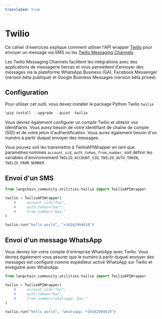```yaml
---
translated: true
---
```


# Twilio

Ce cahier d'exercices explique comment utiliser l'API wrapper [Twilio](https://www.twilio.com) pour envoyer un message via SMS ou les [Twilio Messaging Channels](https://www.twilio.com/docs/messaging/channels).

Les Twilio Messaging Channels facilitent les intégrations avec des applications de messagerie tierces et vous permettent d'envoyer des messages via la plateforme WhatsApp Business (GA), Facebook Messenger (version bêta publique) et Google Business Messages (version bêta privée).

## Configuration

Pour utiliser cet outil, vous devez installer le package Python Twilio `twilio`

```python
%pip install --upgrade --quiet  twilio
```

Vous devrez également configurer un compte Twilio et obtenir vos identifiants. Vous aurez besoin de votre identifiant de chaîne de compte (SID) et de votre jeton d'authentification. Vous aurez également besoin d'un numéro à partir duquel envoyer des messages.

Vous pouvez soit les transmettre à TwilioAPIWrapper en tant que paramètres nommés `account_sid`, `auth_token`, `from_number`, soit définir les variables d'environnement `TWILIO_ACCOUNT_SID`, `TWILIO_AUTH_TOKEN`, `TWILIO_FROM_NUMBER`.

## Envoi d'un SMS

```python
from langchain_community.utilities.twilio import TwilioAPIWrapper
```

```python
twilio = TwilioAPIWrapper(
    #     account_sid="foo",
    #     auth_token="bar",
    #     from_number="baz,"
)
```

```python
twilio.run("hello world", "+16162904619")
```

## Envoi d'un message WhatsApp

Vous devrez lier votre compte d'entreprise WhatsApp avec Twilio. Vous devrez également vous assurer que le numéro à partir duquel envoyer des messages est configuré comme expéditeur activé WhatsApp sur Twilio et enregistré avec WhatsApp.

```python
from langchain_community.utilities.twilio import TwilioAPIWrapper
```

```python
twilio = TwilioAPIWrapper(
    #     account_sid="foo",
    #     auth_token="bar",
    #     from_number="whatsapp: baz,"
)
```

```python
twilio.run("hello world", "whatsapp: +16162904619")
```
